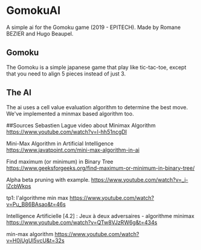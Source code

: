 # GomokuAI
A simple ai for the Gomoku game (2019 - EPITECH).
Made by Romane BEZIER and Hugo Beaupel.

## Gomoku
The Gomoku is a simple japanese game that play like tic-tac-toe, except that you need to align 5 pieces instead of just 3.

## The AI
The ai uses a cell value evaluation algorithm to determine the best move.
We've implemented a minmax based algorithm too.

##Sources
Sebastien Lague video about Minimax Algorithm
https://www.youtube.com/watch?v=l-hh51ncgDI

Mini-Max Algorithm in Artificial Intelligence
https://www.javatpoint.com/mini-max-algorithm-in-ai

Find maximum (or minimum) in Binary Tree
https://www.geeksforgeeks.org/find-maximum-or-minimum-in-binary-tree/

Alpha beta pruning with example.
https://www.youtube.com/watch?v=_i-lZcbWkps

tp1: l'algorithme min max
https://www.youtube.com/watch?v=Pu_B86BAsao&t=46s

Intelligence Artificielle [4.2] : Jeux à deux adversaires - algorithme minimax
https://www.youtube.com/watch?v=QTw8VJzRW6g&t=434s

min-max algorithm
https://www.youtube.com/watch?v=H0jUgUl5vcU&t=32s
